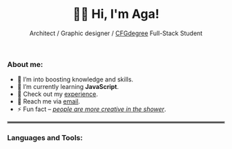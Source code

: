 <h1 align="center">👋🏻 Hi, I'm Aga!</h1>
<p align="center">Architect / Graphic designer / <a href="https://github.com/CFGer">CFGdegree</a> Full-Stack Student</p>
<br>

<h3 align="left">About me:</h3>

- 🔭 I’m into boosting knowledge and skills.
- 🌱 I’m currently learning **JavaScript**.
- 📄 Check out my [experience](https://www.agthiel.de).
- 💬 Reach me via [email](mailto:ag.thiel.arc@gmail.com?subject=[GitHub]%20Outreach).
- ⚡ Fun fact – <ins>*people are more creative in the shower*</ins>.

<hr style="border:2px solid gray">

<h3 align="left">Languages and Tools:</h3>
<p align="left">
  <!-- List of icon names -->
  <script>
    const iconNames = [
      'csharp', 'python', 'grasshopper', 'adobe-ai', 'adobe-ps', 'adobe-id'
    ];

    for (const iconName of iconNames) {
      document.write(`
        <picture>
          <source width="40" height="40" media="(prefers-color-scheme: dark)" srcset="${iconName}_w.png">
          <source width="40" height="40" media="(prefers-color-scheme: light)" srcset="${iconName}.png">
          <img width="40" height="40" alt="${iconName}" src="${iconName}.png">
        </picture>
      `);
    }
  </script>
</p>
